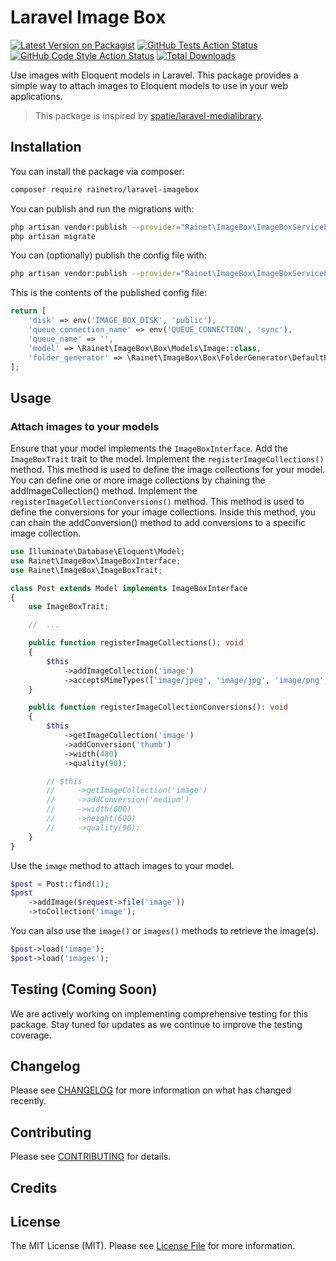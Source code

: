 # Laravel Image Box

[![Latest Version on Packagist](https://img.shields.io/packagist/v/rainetro/laravel-imagebox.svg?style=flat-square)](https://packagist.org/packages/rainetro/laravel-imagebox)
[![GitHub Tests Action Status](https://img.shields.io/github/actions/workflow/status/rainetro/laravel-imagebox/run-tests.yml?branch=main&label=tests&style=flat-square)](https://github.com/rainetro/laravel-imagebox/actions?query=workflow%3Arun-tests+branch%3Amain)
[![GitHub Code Style Action Status](https://img.shields.io/github/actions/workflow/status/rainetro/laravel-imagebox/fix-php-code-style-issues.yml?branch=main&label=code%20style&style=flat-square)](https://github.com/rainetro/laravel-imagebox/actions?query=workflow%3A"Fix+PHP+code+style+issues"+branch%3Amain)
[![Total Downloads](https://img.shields.io/packagist/dt/rainetro/laravel-imagebox.svg?style=flat-square)](https://packagist.org/packages/rainetro/laravel-imagebox)

<!--delete-->

Use images with Eloquent models in Laravel. This package provides a simple way to attach images to Eloquent models to use in your web applications.

> This package is inspired by [spatie/laravel-medialibrary](https://github.com/spatie/laravel-medialibrary).

## Installation

You can install the package via composer:

```bash
composer require rainetro/laravel-imagebox
```

You can publish and run the migrations with:

```bash
php artisan vendor:publish --provider="Rainet\ImageBox\ImageBoxServiceProvider" --tag="migrations"
php artisan migrate
```

You can (optionally) publish the config file with:

```bash
php artisan vendor:publish --provider="Rainet\ImageBox\ImageBoxServiceProvider" --tag="config"
```

This is the contents of the published config file:

```php
return [
    'disk' => env('IMAGE_BOX_DISK', 'public'),
    'queue_connection_name' => env('QUEUE_CONNECTION', 'sync'),
    'queue_name' => '',
    'model' => \Rainet\ImageBox\Box\Models\Image::class,
    'folder_generator' => \Rainet\ImageBox\Box\FolderGenerator\DefaultFolderGenerator::class,
];
```

## Usage

### Attach images to your models

Ensure that your model implements the `ImageBoxInterface`.
Add the `ImageBoxTrait` trait to the model.
Implement the `registerImageCollections()` method. This method is used to define the image collections for your model. You can define one or more image collections by chaining the addImageCollection() method.
Implement the `registerImageCollectionConversions()` method. This method is used to define the conversions for your image collections. Inside this method, you can chain the addConversion() method to add conversions to a specific image collection.

```php
use Illuminate\Database\Eloquent\Model;
use Rainet\ImageBox\ImageBoxInterface;
use Rainet\ImageBox\ImageBoxTrait;

class Post extends Model implements ImageBoxInterface
{
    use ImageBoxTrait;

    //  ...

    public function registerImageCollections(): void
    {
        $this
            ->addImageCollection('image')
            ->acceptsMimeTypes(['image/jpeg', 'image/jpg', 'image/png', 'image/gif', 'image/webp']);
    }

    public function registerImageCollectionConversions(): void
    {
        $this
            ->getImageCollection('image')
            ->addConversion('thumb')
            ->width(480)
            ->quality(90);

        // $this
        //     ->getImageCollection('image')
        //     ->addConversion('medium')
        //     ->width(600)
        //     ->height(600)
        //     ->quality(90);
    }
}
```

Use the `image` method to attach images to your model.

```php
$post = Post::find(1);
$post
    ->addImage($request->file('image'))
    ->toCollection('image');
```

You can also use the `image()` or `images()` methods to retrieve the image(s).

```php
$post->load('image');
$post->load('images');
```

## Testing (Coming Soon)

We are actively working on implementing comprehensive testing for this package. Stay tuned for updates as we continue to improve the testing coverage.

## Changelog

Please see [CHANGELOG](CHANGELOG.md) for more information on what has changed recently.

## Contributing

Please see [CONTRIBUTING](CONTRIBUTING.md) for details.

## Credits

## License

The MIT License (MIT). Please see [License File](LICENSE.md) for more information.
